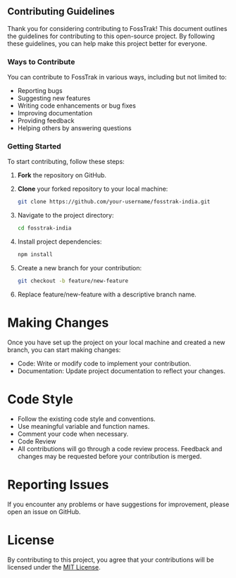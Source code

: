 ## Contributing Guidelines

Thank you for considering contributing to FossTrak! This document outlines the guidelines for contributing to this open-source project. By following these guidelines, you can help make this project better for everyone.

### Ways to Contribute

You can contribute to FossTrak in various ways, including but not limited to:

- Reporting bugs
- Suggesting new features
- Writing code enhancements or bug fixes
- Improving documentation
- Providing feedback
- Helping others by answering questions

### Getting Started

To start contributing, follow these steps:

1. **Fork** the repository on GitHub.
2. **Clone** your forked repository to your local machine:

   ```bash
   git clone https://github.com/your-username/fosstrak-india.git
   ```

1. Navigate to the project directory:

    ```bash
    cd fosstrak-india
    ```

2. Install project dependencies:

    ```bash
    npm install
    ```

3. Create a new branch for your contribution:

    ```bash
    git checkout -b feature/new-feature
    ```

4. Replace feature/new-feature with a descriptive branch name.

# Making Changes

Once you have set up the project on your local machine and created a new branch, you can start making changes:

- Code: Write or modify code to implement your contribution.
- Documentation: Update project documentation to reflect your changes.

# Code Style

- Follow the existing code style and conventions.
- Use meaningful variable and function names.
- Comment your code when necessary.
- Code Review
- All contributions will go through a code review process. Feedback and changes may be requested before your contribution is merged.

# Reporting Issues

If you encounter any problems or have suggestions for improvement, please open an issue on GitHub.

# License

By contributing to this project, you agree that your contributions will be licensed under the [MIT License](./LICENSE.md).
